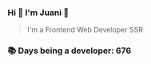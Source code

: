 ### Hi 👋 I&#39;m Juani 🦁

> I&#39;m a Frontend Web Developer SSR

### 📚 Days being a developer: 676
